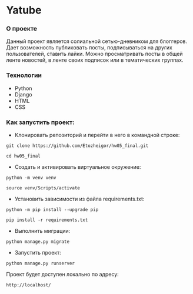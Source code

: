 # Yatube

### О проекте

Данный проект является солиальной сетью-дневником для блоггеров. Дает возможность публиковать посты, подписываться на других пользователей, ставить лайки. Можно просматривать посты в общей ленте новостей, в ленте своих подписок или в тематических группах.

### Технологии
- Python
- Django
- HTML
- CSS

### Как запустить проект:

- Клонировать репозиторий и перейти в него в командной строке:

```
git clone https://github.com/Etozheigor/hw05_final.git
```

```
cd hw05_final
```

- Cоздать и активировать виртуальное окружение:

```
python -m venv venv
```

```
source venv/Scripts/activate
```

- Установить зависимости из файла requirements.txt:

```
python -m pip install --upgrade pip
```

```
pip install -r requirements.txt
```

- Выполнить миграции:

```
python manage.py migrate
```

- Запустить проект:

```
python manage.py runserver
```

Проект будет доступен локально по адресу:

```
http://localhost/
```
